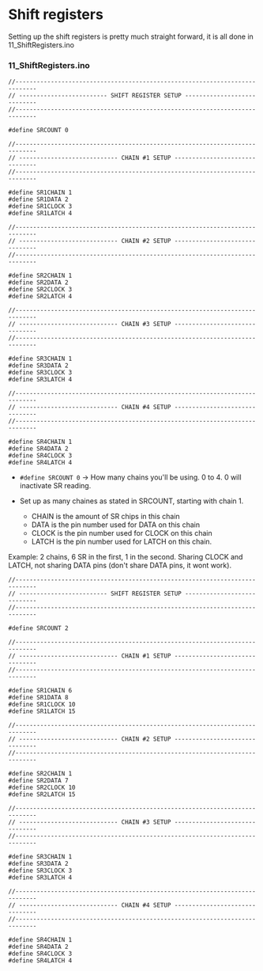 # Shift registers

Setting up the shift registers is pretty much straight forward, it is all done in 11\_ShiftRegisters.ino

### 11\_ShiftRegisters.ino

```
//----------------------------------------------------------------------------
// ------------------------- SHIFT REGISTER SETUP ----------------------------
//----------------------------------------------------------------------------

#define SRCOUNT 0

//----------------------------------------------------------------------------
// ---------------------------- CHAIN #1 SETUP -------------------------------
//----------------------------------------------------------------------------

#define SR1CHAIN 1
#define SR1DATA 2
#define SR1CLOCK 3
#define SR1LATCH 4

//----------------------------------------------------------------------------
// ---------------------------- CHAIN #2 SETUP -------------------------------
//----------------------------------------------------------------------------

#define SR2CHAIN 1
#define SR2DATA 2
#define SR2CLOCK 3
#define SR2LATCH 4

//----------------------------------------------------------------------------
// ---------------------------- CHAIN #3 SETUP -------------------------------
//----------------------------------------------------------------------------

#define SR3CHAIN 1
#define SR3DATA 2
#define SR3CLOCK 3
#define SR3LATCH 4

//----------------------------------------------------------------------------
// ---------------------------- CHAIN #4 SETUP -------------------------------
//----------------------------------------------------------------------------

#define SR4CHAIN 1
#define SR4DATA 2
#define SR4CLOCK 3
#define SR4LATCH 4
```

* `#define SRCOUNT 0` -> How many chains you'll be using. 0 to 4. 0 will inactivate SR reading.
*   Set up as many chaines as stated in SRCOUNT, starting with chain 1.&#x20;

    * CHAIN is the amount of SR chips in this chain
    * DATA is the pin number used for DATA on this chain
    * CLOCK is the pin number used for CLOCK on this chain
    * LATCH is the pin number used for LATCH on this chain.



Example: 2 chains, 6 SR in the first, 1 in the second. Sharing CLOCK and LATCH, not sharing DATA pins (don't share DATA pins, it wont work).

```
//----------------------------------------------------------------------------
// ------------------------- SHIFT REGISTER SETUP ----------------------------
//----------------------------------------------------------------------------

#define SRCOUNT 2

//----------------------------------------------------------------------------
// ---------------------------- CHAIN #1 SETUP -------------------------------
//----------------------------------------------------------------------------

#define SR1CHAIN 6
#define SR1DATA 8
#define SR1CLOCK 10
#define SR1LATCH 15

//----------------------------------------------------------------------------
// ---------------------------- CHAIN #2 SETUP -------------------------------
//----------------------------------------------------------------------------

#define SR2CHAIN 1
#define SR2DATA 7
#define SR2CLOCK 10
#define SR2LATCH 15

//----------------------------------------------------------------------------
// ---------------------------- CHAIN #3 SETUP -------------------------------
//----------------------------------------------------------------------------

#define SR3CHAIN 1
#define SR3DATA 2
#define SR3CLOCK 3
#define SR3LATCH 4

//----------------------------------------------------------------------------
// ---------------------------- CHAIN #4 SETUP -------------------------------
//----------------------------------------------------------------------------

#define SR4CHAIN 1
#define SR4DATA 2
#define SR4CLOCK 3
#define SR4LATCH 4
```
